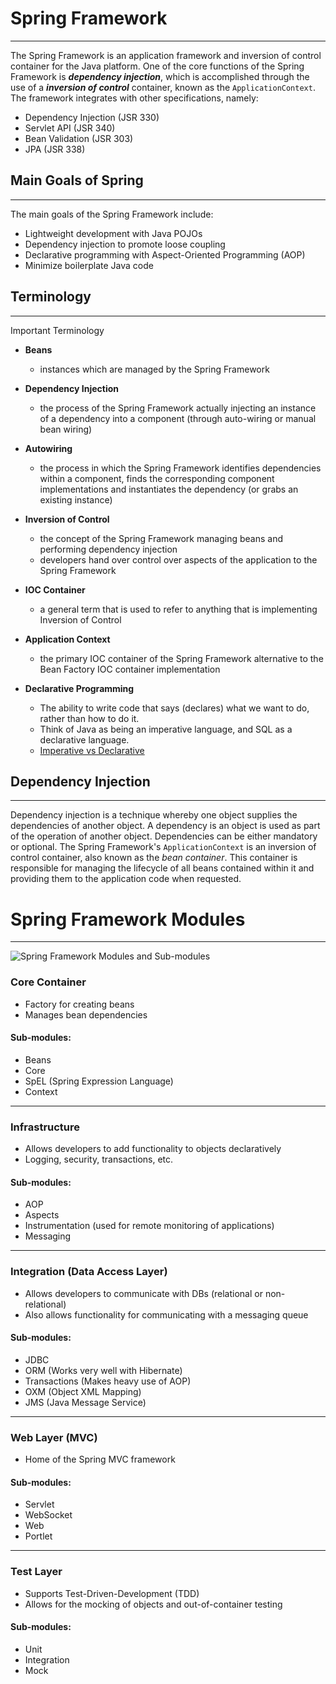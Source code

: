 # Spring Framework
---
The Spring Framework is an application framework and inversion of control container for the Java platform. One of the core functions of the Spring Framework is _**dependency injection**_, which is accomplished through the use of a _**inversion of control**_ container, known as the `ApplicationContext`.  The framework integrates with other specifications, namely:

- Dependency Injection (JSR 330)
- Servlet API (JSR 340)
- Bean Validation (JSR 303)
- JPA (JSR 338)

## Main Goals of Spring
---
The main goals of the Spring Framework include:
- Lightweight development with Java POJOs
- Dependency injection to promote loose coupling
- Declarative programming with Aspect-Oriented Programming (AOP)
- Minimize boilerplate Java code

## Terminology
---
Important Terminology
	
- **Beans**
  - instances which are managed by the Spring Framework

- **Dependency Injection**
  - the process of the Spring Framework actually injecting an instance of a dependency into a component (through auto-wiring or manual bean wiring)

- **Autowiring**
  - the process in which the Spring Framework identifies dependencies within a component, finds the corresponding component implementations and instantiates the dependency (or grabs an existing instance)

- **Inversion of Control**
  - the concept of the Spring Framework managing beans and performing dependency injection
  - developers hand over control over aspects of the application to the Spring Framework


- **IOC Container**
  - a general term that is used to refer to anything that is implementing Inversion of Control


- **Application Context**
  - the primary IOC container of the Spring Framework alternative to the Bean Factory IOC container implementation
  
- **Declarative Programming**
  - The ability to write code that says (declares) what we want to do, rather than how to do it.
  - Think of Java as being an imperative language, and SQL as a declarative language.
  - [Imperative vs Declarative](https://tylermcginnis.com/imperative-vs-declarative-programming/)

## Dependency Injection
---
Dependency injection is a technique whereby one object supplies the dependencies of another object. A dependency is an object is used as part of the operation of another object. Dependencies can be either mandatory or optional. The Spring Framework's `ApplicationContext` is an inversion of control container, also known as the _bean container_. This container is responsible for managing the lifecycle of all beans contained within it and providing them to the application code when requested.


# Spring Framework Modules
---
![Spring Framework Modules and Sub-modules](https://s3.amazonaws.com/revature-note-assets/spring-overview.png "Spring Framework Modules and Sub-modules")
### Core Container
- Factory for creating beans
- Manages bean dependencies

#### Sub-modules:
- Beans
- Core
- SpEL (Spring Expression Language)
- Context
---

### Infrastructure
- Allows developers to add functionality to objects declaratively
- Logging, security, transactions, etc.

#### Sub-modules:
- AOP
- Aspects
- Instrumentation (used for remote monitoring of applications)
- Messaging
---

### Integration (Data Access Layer)

- Allows developers to communicate with DBs (relational or non-relational)
- Also allows functionality for communicating with a messaging queue

#### Sub-modules:
- JDBC
- ORM (Works very well with Hibernate)
- Transactions (Makes heavy use of AOP)
- OXM (Object XML Mapping)
- JMS (Java Message Service)
---

### Web Layer (MVC)

- Home of the Spring MVC framework

#### Sub-modules:
- Servlet
- WebSocket
- Web
- Portlet
---

### Test Layer
- Supports Test-Driven-Development (TDD)
- Allows for the mocking of objects and out-of-container testing

#### Sub-modules:
- Unit
- Integration
- Mock